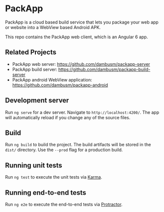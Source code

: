 # PackApp

PackApp is a cloud based build service that lets you package your web app or website into a WebView based Android APK.

This repo contains the PackApp web client, which is an Angular 6 app.

## Related Projects

- PackApp web server: https://github.com/dambusm/packapp-server
- PackApp build server: https://github.com/dambusm/packapp-build-server
- PackApp android WebView application: https://github.com/dambusm/packapp-android

## Development server

Run `ng serve` for a dev server. Navigate to `http://localhost:4200/`. The app will automatically reload if you change any of the source files.

## Build

Run `ng build` to build the project. The build artifacts will be stored in the `dist/` directory. Use the `--prod` flag for a production build.

## Running unit tests

Run `ng test` to execute the unit tests via [Karma](https://karma-runner.github.io).

## Running end-to-end tests

Run `ng e2e` to execute the end-to-end tests via [Protractor](http://www.protractortest.org/).
